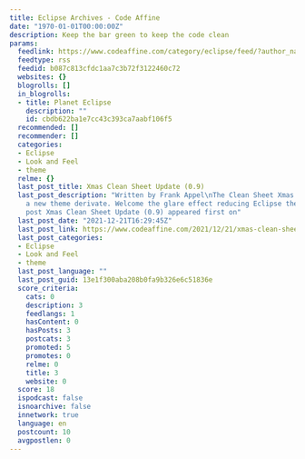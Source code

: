 ```yaml
---
title: Eclipse Archives - Code Affine
date: "1970-01-01T00:00:00Z"
description: Keep the bar green to keep the code clean
params:
  feedlink: https://www.codeaffine.com/category/eclipse/feed/?author_name=fappel
  feedtype: rss
  feedid: b087c813cfdc1aa7c3b72f3122460c72
  websites: {}
  blogrolls: []
  in_blogrolls:
  - title: Planet Eclipse
    description: ""
    id: cbdb622ba1e7cc43c393ca7aabf106f5
  recommended: []
  recommender: []
  categories:
  - Eclipse
  - Look and Feel
  - theme
  relme: {}
  last_post_title: Xmas Clean Sheet Update (0.9)
  last_post_description: "Written by Frank Appel\nThe Clean Sheet Xmas update introduces
    a new theme derivate. Welcome the glare effect reducing Eclipse theme Cream! \nThe
    post Xmas Clean Sheet Update (0.9) appeared first on"
  last_post_date: "2021-12-21T16:29:45Z"
  last_post_link: https://www.codeaffine.com/2021/12/21/xmas-clean-sheet-update/
  last_post_categories:
  - Eclipse
  - Look and Feel
  - theme
  last_post_language: ""
  last_post_guid: 13e1f300aba208b0fa9b326e6c51836e
  score_criteria:
    cats: 0
    description: 3
    feedlangs: 1
    hasContent: 0
    hasPosts: 3
    postcats: 3
    promoted: 5
    promotes: 0
    relme: 0
    title: 3
    website: 0
  score: 18
  ispodcast: false
  isnoarchive: false
  innetwork: true
  language: en
  postcount: 10
  avgpostlen: 0
---
```

